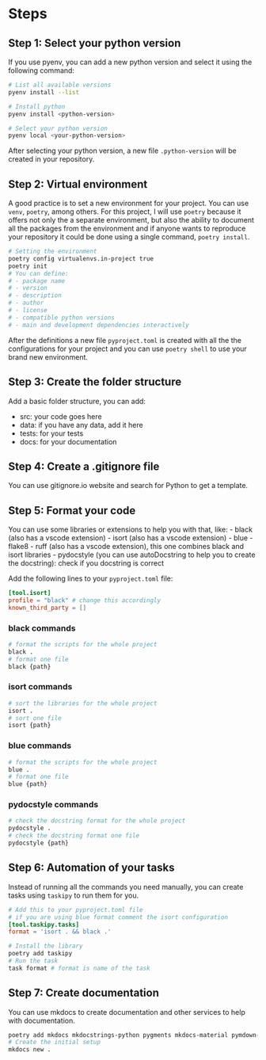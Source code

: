 # Steps

## Step 1: Select your python version

If you use pyenv, you can add a new python version and select it using the following command:

```sh
# List all available versions
pyenv install --list

# Install python
pyenv install <python-version>

# Select your python version
pyenv local <your-python-version>
```

After selecting your python version, a new file `.python-version` will be created in your repository.

## Step 2: Virtual environment

A good practice is to set a new environment for your project. You can use `venv`, `poetry`, among others. For this project, I will use `poetry` because it offers not only the a separate environment, but also the ability to document all the packages from the environment and if anyone wants to reproduce your repository it could be done using a single command, `poetry install`.

```sh
# Setting the environment
poetry config virtualenvs.in-project true
poetry init
# You can define:
# - package name 
# - version
# - description
# - author
# - license
# - compatible python versions
# - main and development dependencies interactively 
```

After the definitions a new file `pyproject.toml` is created with all the the configurations for your project and you can use `poetry shell` to use your brand new environment.

## Step 3: Create the folder structure

Add a basic folder structure, you can add:
- src: your code goes here
- data: if you have any data, add it here
- tests: for your tests
- docs: for your documentation

## Step 4: Create a .gitignore file

You can use gitignore.io website and search for Python to get a template.

## Step 5: Format your code

You can use some libraries or extensions to help you with that, like:
    - black (also has a vscode extension)
    - isort (also has a vscode extension)
    - blue
    - flake8
    - ruff (also has a vscode extension), this one combines black and isort libraries
    - pydocstyle (you can use autoDocstring to help you to create the docstring): check if you docstring is correct

Add the following lines to your `pyproject.toml` file:
```toml
[tool.isort]
profile = "black" # change this accordingly
known_third_party = []
```

### black commands
```sh
# format the scripts for the whole project
black .
# format one file
black {path}
```

### isort commands
```sh
# sort the libraries for the whole project
isort .
# sort one file
isort {path}
```

### blue commands
```sh
# format the scripts for the whole project
blue .
# format one file
blue {path}
```

### pydocstyle commands
```sh
# check the docstring format for the whole project
pydocstyle .
# check the docstring format one file
pydocstyle {path}
```

## Step 6: Automation of your tasks

Instead of running all the commands you need manually, you can create tasks using `taskipy` to run them for you.

```toml
# Add this to your pyproject.toml file
# if you are using blue format comment the isort configuration
[tool.taskipy.tasks]
format = 'isort . && black .'
```

```bash
# Install the library
poetry add taskipy
# Run the task
task format # format is name of the task
```

## Step 7: Create documentation

You can use mkdocs to create documentation and other services to help with documentation.

```bash
poetry add mkdocs mkdocstrings-python pygments mkdocs-material pymdown-extensions
# Create the initial setup
mkdocs new .
```